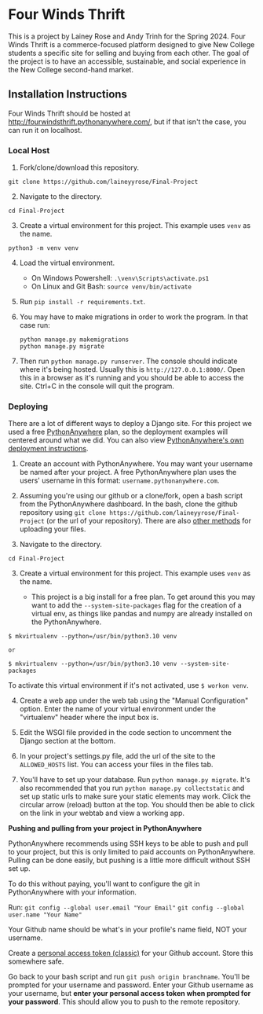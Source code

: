# Four Winds Thrift
This is a project by Lainey Rose and Andy Trinh for the Spring 2024. Four Winds Thrift is a commerce-focused platform designed to give New College students a specific site for selling and buying from each other. The goal of the project is to have an accessible, sustainable, and social experience in the New College second-hand market.

## Installation Instructions
Four Winds Thrift should be hosted at http://fourwindsthrift.pythonanywhere.com/, but if that isn't the case, you can run it on localhost.

### Local Host

1. Fork/clone/download this repository.

```
git clone https://github.com/laineyyrose/Final-Project
```

2. Navigate to the directory.

```
cd Final-Project
```

3. Create a virtual environment for this project. This example uses `venv` as the name.

```
python3 -m venv venv
```

4. Load the virtual environment.
    - On Windows Powershell: `.\venv\Scripts\activate.ps1`
    - On Linux and Git Bash: `source venv/bin/activate`

5. Run `pip install -r requirements.txt`.

6.  You may have to make migrations in order to work the program. In that case run:
    ```
    python manage.py makemigrations
    python manage.py migrate
    ```

7. Then run `python manage.py runserver`. The console should indicate where it's being hosted. Usually this is `http://127.0.0.1:8000/`. Open this in a browser as it's running and you should be able to access the site. Ctrl+C in the console will quit the program.

### Deploying
There are a lot of different ways to deploy a Django site. For this project we used a free [PythonAnywhere](https://www.pythonanywhere.com) plan, so the deployment examples will centered around what we did. You can also view [PythonAnywhere's own deployment instructions](https://help.pythonanywhere.com/pages/DeployExistingDjangoProject).

1. Create an account with PythonAnywhere. You may want your username be named after your project. A free PythonAnywhere plan uses the users' username in this format: `username.pythonanywhere.com`.

2. Assuming you're using our github or a clone/fork, open a bash script from the PythonAnywhere dashboard. In the bash, clone the github repository using `git clone https://github.com/laineyyrose/Final-Project` (or the url of your repository). There are also [other methods](https://help.pythonanywhere.com/pages/UploadingAndDownloadingFiles) for uploading your files.

3. Navigate to the directory.

```cd Final-Project```

3. Create a virtual environment for this project. This example uses `venv` as the name.

    - This project is a big install for a free plan. To get around this you may want to add the `--system-site-packages` flag for the creation of a virtual env, as things like pandas and numpy are already installed on the PythonAnywhere.

```
$ mkvirtualenv --python=/usr/bin/python3.10 venv

or 

$ mkvirtualenv --python=/usr/bin/python3.10 venv --system-site-packages
```

To activate this virtual environment if it's not activated, use `$ workon venv`.

4. Create a web app under the web tab using the "Manual Configuration" option. Enter the name of your virtual environment under the "virtualenv" header where the input box is.

5. Edit the WSGI file provided in the code section to uncomment the Django section at the bottom. 

6. In your project's settings.py file, add the url of the site to the  `ALLOWED_HOSTS` list. You can access your files in the files tab. 

7. You'll have to set up your database. Run `python manage.py migrate`. It's also recommended that you run `python manage.py collectstatic` and set up static urls to make sure your static elements may work. Click the circular arrow (reload) button at the top. You should then be able to click on the link in your webtab and view a working app. 

**Pushing and pulling from your project in PythonAnywhere**

PythonAnywhere recommends using SSH keys to be able to push and pull to your project, but this is only limited to paid accounts on PythonAnywhere. Pulling can be done easily, but pushing is a little more difficult without SSH set up.

To do this without paying, you'll want to configure the git in PythonAnywhere with your information. 

Run: 
```git config --global user.email "Your Email"```
```git config --global user.name "Your Name"```

Your Github name should be what's in your profile's name field, NOT your username.

Create a [personal access token (classic)](https://docs.github.com/en/enterprise-server@3.11/authentication/keeping-your-account-and-data-secure/managing-your-personal-access-tokens) for your Github account. Store this somewhere safe.

Go back to your bash script and run `git push origin branchname`. You'll be prompted for your username and password. Enter your Github username as your username, but **enter your personal access token when prompted for your password**. This should allow you to push to the remote repository. 

